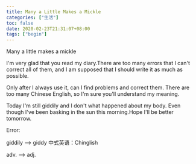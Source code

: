 ```yaml
---
title: Many a Little Makes a Mickle
categories: ["生活"]
toc: false
date: 2020-02-23T21:31:07+08:00
tags: ["begin"]
---
```


Many a little makes a mickle

<!--more-->

I'm very glad that you read my diary.There are too many errors that I can't correct all of them, and I am supposed that I should write it as much as possible. 

Only after I always use it, can I find problems and correct them. There are too many Chinese English, so I'm sure you'll understand my meaning.

Today I'm still giddily and I don't what happened about my body. Even though I've been basking in the sun this morning.Hope I'll be better tomorrow.

Error:

giddily --> giddy   中式英语：Chinglish

adv.    --> adj.